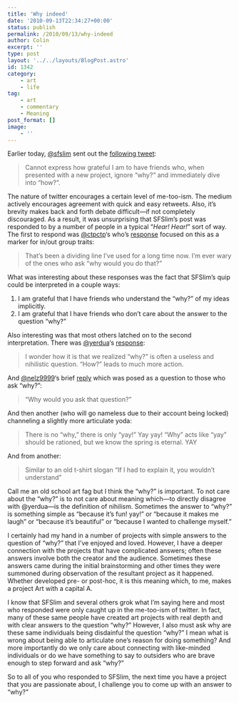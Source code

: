 ```yaml
---
title: 'Why indeed'
date: '2010-09-13T22:34:27+00:00'
status: publish
permalink: /2010/09/13/why-indeed
author: Colin
excerpt: ''
type: post
layout: '../../layouts/BlogPost.astro'
id: 1342
category:
    - art
    - life
tag:
    - art
    - commentary
    - Meaning
post_format: []
image:
    - ''
---
```

Earlier today, [@sfslim](https://twitter.com/sfslim) sent out the [following tweet](https://twitter.com/sfslim/status/24406130698):

> Cannot express how grateful I am to have friends who, when presented with a new project, ignore “why?” and immediately dive into “how?”.

The nature of twitter encourages a certain level of me-too-ism. The medium actively encourages agreement with quick and easy retweets. Also, it’s brevity makes back and forth debate difficult—if not completely discouraged. As a result, it was unsurprising that SFSlim’s post was responded to by a number of people in a typical “*Hear! Hear!*” sort of way. The first to respond was [@ctpctp](https://twitter.com/ctpctp)‘s who’s [response](https://twitter.com/ctpctp/status/24406387404) focused on this as a marker for in/out group traits:

> That’s been a dividing line I’ve used for a long time now. I’m ever wary of the ones who ask “why would you do that?”

What was interesting about these responses was the fact that SFSlim’s quip could be interpreted in a couple ways:

1. I am grateful that I have friends who understand the “why?” of my ideas implicitly.
2. I am grateful that I have friends who don’t care about the answer to the question “why?”

Also interesting was that most others latched on to the second interpretation. There was [@yerdua](https://twitter.com/yerdua)‘s [response](https://twitter.com/yerdua/status/24406531516):

> I wonder how it is that we realized “why?” is often a useless and nihilistic question. “How?” leads to much more action.

And [@nelz9999](https://twitter.com/nelz9999)‘s brief [reply](https://twitter.com/nelz9999/status/24407049551) which was posed as a question to those who ask “why?”:

> “Why would you ask that question?”

And then another (who will go nameless due to their account being locked) channeling a slightly more articulate yoda:

> There is no “why,” there is only “yay!” Yay yay! “Why” acts like “yay” should be rationed, but we know the spring is eternal. YAY

And from another:

> Similar to an old t-shirt slogan “If I had to explain it, you wouldn’t understand”

Call me an old school art fag but I think the “why?” is important. To not care about the “why?” is to not care about meaning which—to directly disagree with @yerdua—is the definition of nihilism. Sometimes the answer to “why?” is something simple as “because it’s fun! yay!” or “because it makes me laugh” or “because it’s beautiful” or “because I wanted to challenge myself.”

I certainly had my hand in a number of projects with simple answers to the question of “why?” that I’ve enjoyed and loved. However, I have a deeper connection with the projects that have complicated answers; often these answers involve both the creator and the audience. Sometimes these answers came during the initial brainstorming and other times they were summoned during observation of the resultant project as it happened. Whether developed pre- or post-hoc, it is this meaning which, to me, makes a project Art with a capital A.

I know that SFSlim and several others grok what I’m saying here and most who responded were only caught up in the me-too-ism of twitter. In fact, many of these same people have created art projects with real depth and with clear answers to the question “why?” However, I also must ask why are these same individuals being disdainful the question “why?” I mean what is wrong about being able to articulate one’s reason for doing something? And more importantly do we only care about connecting with like-minded individuals or do we have something to say to outsiders who are brave enough to step forward and ask “why?”

So to all of you who responded to SFSlim, the next time you have a project that you are passionate about, I challenge you to come up with an answer to “why?”